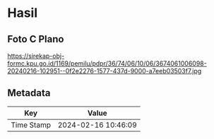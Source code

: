 # Hasil

## Foto C Plano

https://sirekap-obj-formc.kpu.go.id/1169/pemilu/pdpr/36/74/06/10/06/3674061006098-20240216-102951--0f2e2276-1577-437d-9000-a7eeb03503f7.jpg


## Metadata

| Key        | Value               |
| ---------- | ------------------- |
| Time Stamp | 2024-02-16 10:46:09 |



